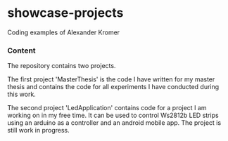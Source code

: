 # showcase-projects
Coding examples of Alexander Kromer
### Content

The repository contains two projects. 

The first project 'MasterThesis' is the code I have written for my master thesis and contains the code for all experiments I have conducted during this work. 

The second project 'LedApplication' contains code for a project I am working on in my free time. It can be used to control Ws2812b LED strips using an arduino as a controller and an android mobile app. The project is still work in progress.
